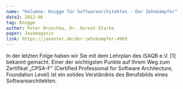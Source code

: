 ```yaml
---
name: "Kolumne: Knigge für Softwarearchitekten - Der Zehnkämpfer"
date2: 2012-06
tag: Knigge
author: Peter Hruschka, Dr. Gernot Starke
paper: Javamagazin
link: https://jaxenter.de/der-zehnkampfer-4969
---
```

In der letzten Folge haben wir Sie mit dem Lehrplan des iSAQB e.V. [1] bekannt gemacht. Einer der wichtigsten Punkte 
auf Ihrem Weg zum Zertifikat „CPSA-F“ (Certified Professional for Software Architecture, Foundation Level) 
ist ein solides Verständnis des Berufsbilds eines Softwarearchitekten.